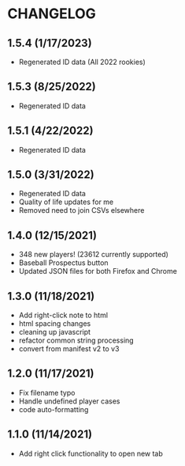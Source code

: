 # CHANGELOG

## 1.5.4 (1/17/2023)
- Regenerated ID data (All 2022 rookies)

## 1.5.3 (8/25/2022)
- Regenerated ID data

## 1.5.1 (4/22/2022)
- Regenerated ID data

## 1.5.0 (3/31/2022)
- Regenerated ID data
- Quality of life updates for me
- Removed need to join CSVs elsewhere

## 1.4.0 (12/15/2021)
- 348 new players! (23612 currently supported)
- Baseball Prospectus button
- Updated JSON files for both Firefox and Chrome

## 1.3.0 (11/18/2021)
- Add right-click note to html
- html spacing changes
- cleaning up javascript
- refactor common string processing
- convert from manifest v2 to v3

## 1.2.0 (11/17/2021)
- Fix filename typo 
- Handle undefined player cases 
- code auto-formatting

## 1.1.0 (11/14/2021)
- Add right click functionality to open new tab
